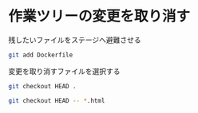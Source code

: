 # 作業ツリーの変更を取り消す

残したいファイルをステージへ避難させる

```bash
git add Dockerfile
```

変更を取り消すファイルを選択する

```bash
git checkout HEAD .

git checkout HEAD -- *.html
```
